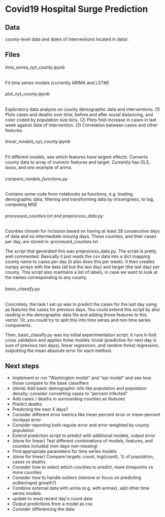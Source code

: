 # Covid19 Hospital Surge Prediction

## Data 
county-level data and dates of interventions located in data/.

## Files

###### time_series_nyt_county.ipynb

Fit time series models (currently ARIMA and LSTM)


###### plot_nyt_county.ipynb

Exploratory data analysis on county demographic data and interventions. (1) Plots cases and deaths over time, before and after social distancing, and color coded by population size bins. (2) Plots fold-increase in cases in last week against date of intervention. (3) Correlation between cases and other features.

###### linear_models_nyt_county.ipynb

Fit different models, see which features have largest effects. Converts county data to array of numeric features and target. Currently has OLS, lasso, and one example of arima.

###### compare_models_functions.py

Contains some code from notebooks as functions, e.g. loading demographic data, filtering and transforming data by missingness, to log, computing MSE


###### processed_counties.txt and preprocess_data.py

Counties chosen for inclusion based on having at least 28 consecutive days of data and no intermediate missing days. These counties, and their cases per day, are stored in: processed_counties.txt

The script that generated this was preprocess_data.py. The script is pretty well commented. Basically it just reads the csv data into a dict mapping county name to cases per day (it also does this per week). It then creates numpy arrays with the data (all but the last day) and target (the last day) per county. This script also maintains a list of labels, in case we want to look at the names corresponding to any county. 

###### basic_classify.py

Concretely, the task I set up was to predict the cases for the last day using as features the cases for previous days. You could extend this script by also reading in the demographic data file and adding those features to this vector. Or, you could try to split this into time series and non time series components.

Then, basic_classify.py was my initial experimentation script. It runs k-fold cross validation and applies three models: trivial (prediction for next day is sum of previous two days), linear regression, and random forest regression, outputting the mean absolute error for each method. 




## Next steps
- Implement or run "Washington model" and "epi model" and see how those compare to the base classifiers
- (done) Add basic demographic info like population and population density; consider converting cases to "percent infected"
- Add cases / deaths in surrounding counties as features
- Predict deaths
- Predicting the next X days?
- Consider different error metrics like mean percent error or mean percent increase error
- Consider reporting both regular error and error weighted by county population
- Extend prediction script to predict with additional models, output error
- (done for linear) Test different combinations of models, features, and counties included (min days non-missing)
- Find appropriate parameters for time series models
- (done for linear) Compare targets: count, log(count), % of population, cases vs deaths
- Consider how to select which counties to predict, more timepoints vs more counties
- Consider how to handle outliers (remove or focus on predicting outlier/rapid growth?)
- Combine external data with arima (e.g. with arimax), add other time series models
- update to most recent day's count data
- Output predictions from a model as csv
- Consider differencing the data